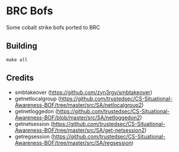 # BRC Bofs

Some cobalt strike bofs ported to BRC

## Building

```
make all
```

## Credits

- smbtakeover (https://github.com/zyn3rgy/smbtakeover)
- getnetlocalgroup (https://github.com/trustedsec/CS-Situational-Awareness-BOF/tree/master/src/SA/netlocalgroup2)
- getnetloggedon (https://github.com/trustedsec/CS-Situational-Awareness-BOF/blob/master/src/SA/netloggedon2)
- getnetsession (https://github.com/trustedsec/CS-Situational-Awareness-BOF/tree/master/src/SA/get-netsession2)
- getregsession (https://github.com/trustedsec/CS-Situational-Awareness-BOF/tree/master/src/SA/regsession)